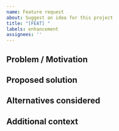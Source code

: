 ```yaml
---
name: Feature request
about: Suggest an idea for this project
title: "[FEAT] "
labels: enhancement
assignees: ''
---
```


## Problem / Motivation

## Proposed solution

## Alternatives considered

## Additional context
